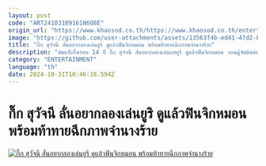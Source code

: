 ```yaml
---
layout: post
code: "ART24103109161N6O8E"
origin_url: "https://www.khaosod.co.th/https://www.khaosod.co.th/entertainment/news_9484049"
image: "https://github.com/user-attachments/assets/13563f4b-ed41-47d2-bd03-f2037f0cf2f2"
title: "กิ๊ก สุวัจนี ลั่นอยากลองเล่นยูริ ดูแล้วฟินจิกหมอน พร้อมท้าทายฉีกภาพจำนางร้าย"
description: "คัมแบ็กในรอบ 14 ปี กิ๊ก สุวัจนี ลั่นอยากลองเล่นบทยูริ ดูแล้วฟินจิกหมอน วอนผู้จัดติดต่อมาได้ พร้อมมากท้าทายฉีกภาพจำนางร้ายในตำนาน"
category: "ENTERTAINMENT"
language: "th"
date: 2024-10-31T10:46:18.594Z
---
```


# กิ๊ก สุวัจนี ลั่นอยากลองเล่นยูริ ดูแล้วฟินจิกหมอน พร้อมท้าทายฉีกภาพจำนางร้าย

[![กิ๊ก สุวัจนี ลั่นอยากลองเล่นยูริ ดูแล้วฟินจิกหมอน พร้อมท้าทายฉีกภาพจำนางร้าย](https://www.khaosod.co.th/wpapp/uploads/2024/10/Kiksuwatjanee_Yuri-1.jpg "กิ๊ก สุวัจนี ลั่นอยากลองเล่นยูริ ดูแล้วฟินจิกหมอน พร้อมท้าทายฉีกภาพจำนางร้าย")](https://www.khaosod.co.th/wpapp/uploads/2024/10/Kiksuwatjanee_Yuri-1.jpg)